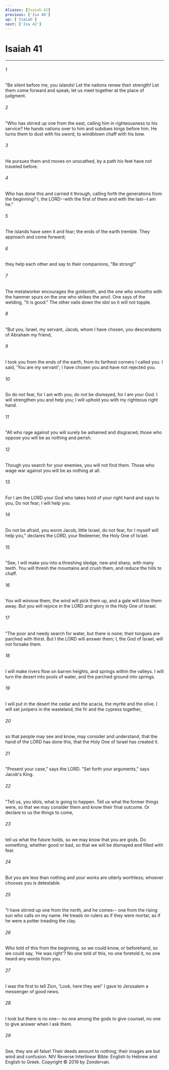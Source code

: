 ```yaml
---
Aliases: [Isaiah 41]
previous: ['Isa 40']
up: ['Isaiah']
next: ['Isa 42']
---
```

# Isaiah 41

***


###### 1 
"Be silent before me, you islands! Let the nations renew their strength! Let them come forward and speak; let us meet together at the place of judgment. 

###### 2 
"Who has stirred up one from the east, calling him in righteousness to his service? He hands nations over to him and subdues kings before him. He turns them to dust with his sword, to windblown chaff with his bow. 

###### 3 
He pursues them and moves on unscathed, by a path his feet have not traveled before. 

###### 4 
Who has done this and carried it through, calling forth the generations from the beginning? I, the LORD--with the first of them and with the last--I am he." 

###### 5 
The islands have seen it and fear; the ends of the earth tremble. They approach and come forward; 

###### 6 
they help each other and say to their companions, "Be strong!" 

###### 7 
The metalworker encourages the goldsmith, and the one who smooths with the hammer spurs on the one who strikes the anvil. One says of the welding, "It is good." The other nails down the idol so it will not topple. 

###### 8 
"But you, Israel, my servant, Jacob, whom I have chosen, you descendants of Abraham my friend, 

###### 9 
I took you from the ends of the earth, from its farthest corners I called you. I said, 'You are my servant'; I have chosen you and have not rejected you. 

###### 10 
So do not fear, for I am with you; do not be dismayed, for I am your God. I will strengthen you and help you; I will uphold you with my righteous right hand. 

###### 11 
"All who rage against you will surely be ashamed and disgraced; those who oppose you will be as nothing and perish. 

###### 12 
Though you search for your enemies, you will not find them. Those who wage war against you will be as nothing at all. 

###### 13 
For I am the LORD your God who takes hold of your right hand and says to you, Do not fear; I will help you. 

###### 14 
Do not be afraid, you worm Jacob, little Israel, do not fear, for I myself will help you," declares the LORD, your Redeemer, the Holy One of Israel. 

###### 15 
"See, I will make you into a threshing sledge, new and sharp, with many teeth. You will thresh the mountains and crush them, and reduce the hills to chaff. 

###### 16 
You will winnow them, the wind will pick them up, and a gale will blow them away. But you will rejoice in the LORD and glory in the Holy One of Israel. 

###### 17 
"The poor and needy search for water, but there is none; their tongues are parched with thirst. But I the LORD will answer them; I, the God of Israel, will not forsake them. 

###### 18 
I will make rivers flow on barren heights, and springs within the valleys. I will turn the desert into pools of water, and the parched ground into springs. 

###### 19 
I will put in the desert the cedar and the acacia, the myrtle and the olive. I will set junipers in the wasteland, the fir and the cypress together, 

###### 20 
so that people may see and know, may consider and understand, that the hand of the LORD has done this, that the Holy One of Israel has created it. 

###### 21 
"Present your case," says the LORD. "Set forth your arguments," says Jacob's King. 

###### 22 
"Tell us, you idols, what is going to happen. Tell us what the former things were, so that we may consider them and know their final outcome. Or declare to us the things to come, 

###### 23 
tell us what the future holds, so we may know that you are gods. Do something, whether good or bad, so that we will be dismayed and filled with fear. 

###### 24 
But you are less than nothing and your works are utterly worthless; whoever chooses you is detestable. 

###### 25 
"I have stirred up one from the north, and he comes-- one from the rising sun who calls on my name. He treads on rulers as if they were mortar, as if he were a potter treading the clay. 

###### 26 
Who told of this from the beginning, so we could know, or beforehand, so we could say, 'He was right'? No one told of this, no one foretold it, no one heard any words from you. 

###### 27 
I was the first to tell Zion, 'Look, here they are!' I gave to Jerusalem a messenger of good news. 

###### 28 
I look but there is no one-- no one among the gods to give counsel, no one to give answer when I ask them. 

###### 29 
See, they are all false! Their deeds amount to nothing; their images are but wind and confusion. NIV Reverse Interlinear Bible: English to Hebrew and English to Greek. Copyright © 2019 by Zondervan.
